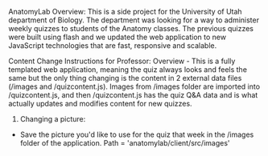 AnatomyLab Overview:
This is a side project for the University of Utah department of Biology. The department was looking for a way to administer weekly quizzes to students of the Anatomy classes.  The previous quizzes were built using flash and we updated the web application to new JavaScript technologies that are fast, responsive and scalable. 

Content Change Instructions for Professor:
Overview - This is a fully templated web application, meaning the quiz always looks and feels the same but the only thing changing is the content in 2 external data files (/images and /quizcontent.js).  Images from /images folder are imported into /quizcontent.js, and then /quizcontent.js has the quiz Q&A data and is what actually updates and modifies content for new quizzes.  

1) Changing a picture:
  - Save the picture you'd like to use for the quiz that week in the /images folder of the application. Path =       'anatomylab/client/src/images'
